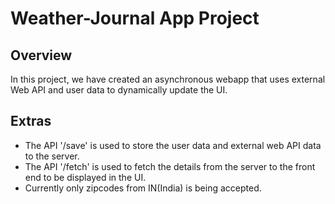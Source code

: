 # Weather-Journal App Project
## Overview
In this project, we have created an asynchronous webapp that uses external Web API and user data to dynamically update the UI.

## Extras
* The API '/save' is used to store the user data and external web API data to the server.
* The API '/fetch' is used to fetch the details from the server to the front end to be displayed in the UI.
* Currently only zipcodes from IN(India) is being accepted.